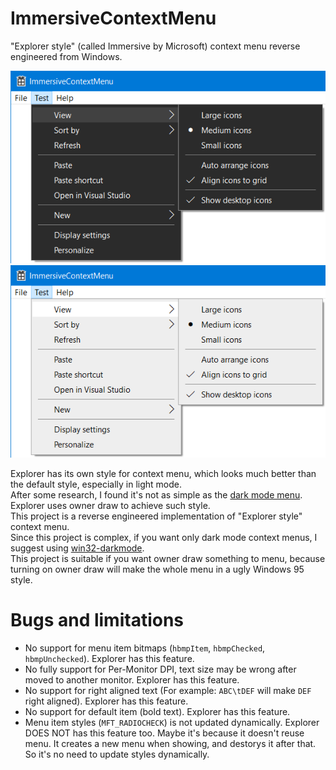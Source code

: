 # ImmersiveContextMenu
"Explorer style" (called Immersive by Microsoft) context menu reverse engineered from Windows.

![Dark screenshot](https://github.com/ysc3839/ImmersiveContextMenu/raw/master/dark.png)
![Light screenshot](https://github.com/ysc3839/ImmersiveContextMenu/raw/master/light.png)

Explorer has its own style for context menu, which looks much better than the default style, especially in light mode.\
After some research, I found it's not as simple as the [dark mode menu](https://github.com/ysc3839/win32-darkmode). Explorer uses owner draw to achieve such style.\
This project is a reverse engineered implementation of "Explorer style" context menu.\
Since this project is complex, if you want only dark mode context menus, I suggest using [win32-darkmode](https://github.com/ysc3839/win32-darkmode).\
This project is suitable if you want owner draw something to menu, because turning on owner draw will make the whole menu in a ugly Windows 95 style.

# Bugs and limitations
* No support for menu item bitmaps (`hbmpItem`, `hbmpChecked`, `hbmpUnchecked`). Explorer has this feature.
* No fully support for Per-Monitor DPI, text size may be wrong after moved to another monitor. Explorer has this feature.
* No support for right aligned text (For example: `ABC\tDEF` will make `DEF` right aligned). Explorer has this feature.
* No support for default item (bold text). Explorer has this feature.
* Menu item styles (`MFT_RADIOCHECK`) is not updated dynamically. Explorer DOES NOT has this feature too. Maybe it's because it doesn't reuse menu. It creates a new menu when showing, and destorys it after that. So it's no need to update styles dynamically.
